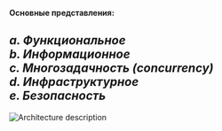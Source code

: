 **Основные представления:**  

*a. Функциональное*  
*b. Информационное*  
*c. Многозадачность (concurrency)*  
*d. Инфраструктурное*  
*e. Безопасность*    
---
![Architecture description](https://github.com/user-attachments/assets/de5c47a3-f3d6-4794-b841-8f32e7bbc83c)
